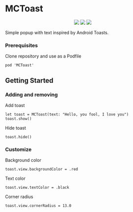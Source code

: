# MCToast
<p align="center">
        <img src="https://img.shields.io/badge/Swift-4.0-orange.svg?style=flat-square" />
        <img src="https://img.shields.io/travis/McPusz/McToast.svg?style=flat-square" />
        <img src="https://img.shields.io/cocoapods/v/MCToast.svg?style=flat-square" />
</p>

Simple popup with text inspired by Android Toasts.

### Prerequisites
Clone repository and use as a Podfile
```
pod 'MCToast'
```
## Getting Started
### Adding and removing
Add toast
```
let toast = MCToast(text: "Hello, you fool, I love you")
toast.show()
```
Hide toast
```
toast.hide()
```
### Customize

Background color
```
toast.view.backgroundColor = .red
```
Text color
```
toast.view.textColor = .black
```
Corner radius
```
toast.view.cornerRadius = 13.0
```
